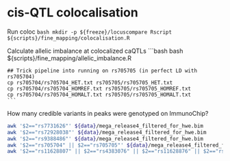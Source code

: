 # cis-QTL colocalisation

Run coloc
	```bash
	mkdir -p ${freeze}/locuscompare
	Rscript ${scripts}/fine_mapping/colocalisation.R
	```

Calculate allelic imbalance at colocalized caQTLs
	```bash
	bash ${scripts}/fine_mapping/allelic_imbalance.R

	## Trick pipeline into running on rs705705 (in perfect LD with rs705704)
	cp rs705704/rs705704_HET.txt rs705705/rs705705_HET.txt
	cp rs705704/rs705704_HOMREF.txt rs705705/rs705705_HOMREF.txt
	cp rs705704/rs705704_HOMALT.txt rs705705/rs705705_HOMALT.txt
	```

How many credible variants in peaks were genotyped on ImmunoChip?
```bash
awk '$2=="rs7731626"' ${data}/mega_release4_filtered_for_hwe.bim
awk '$2=="rs72928038"' ${data}/mega_release4_filtered_for_hwe.bim
awk '$2=="rs9388486"' ${data}/mega_release4_filtered_for_hwe.bim
awk '$2=="rs705704" || $2=="rs705705"' ${data}/mega_release4_filtered_for_hwe.bim
awk '$2=="rs11628807" || $2=="rs4383076" || $2=="rs11628876" || $2=="rs11160429"' ${data}/mega_release4_filtered_for_hwe.bim
```
